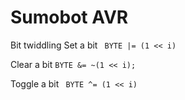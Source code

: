 # Sumobot AVR

Bit twiddling
Set a bit
` BYTE |= (1 << i)`

Clear a bit
`BYTE &= ~(1 << i);`

Toggle a bit
` BYTE ^= (1 << i)`
